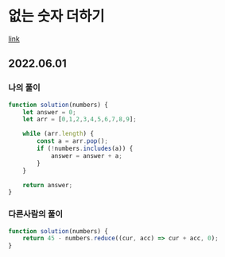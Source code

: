 
# 없는 숫자 더하기
[link](https://programmers.co.kr/learn/courses/30/lessons/86051)
## 2022.06.01 

### 나의 풀이
```javascript
function solution(numbers) {
    let answer = 0;
    let arr = [0,1,2,3,4,5,6,7,8,9];

    while (arr.length) {
        const a = arr.pop();
        if (!numbers.includes(a)) {
            answer = answer + a;
        }
    }

    return answer;
}

```

### 다른사람의 풀이
```javascript
function solution(numbers) {
    return 45 - numbers.reduce((cur, acc) => cur + acc, 0);
}

```